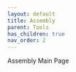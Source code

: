```yaml
---
layout: default
title: Assembly
parent: Tools
has_children: true
nav_order: 2
---
```

Assembly Main Page
